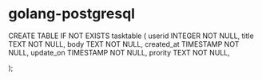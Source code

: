 # golang-postgresql

CREATE TABLE IF NOT EXISTS  tasktable (
userid INTEGER NOT NULL,
title TEXT NOT NULL,
body TEXT NOT NULL,
created_at TIMESTAMP NOT NULL,
update_on TIMESTAMP NOT NULL, 
prority TEXT NOT NULL,

);


